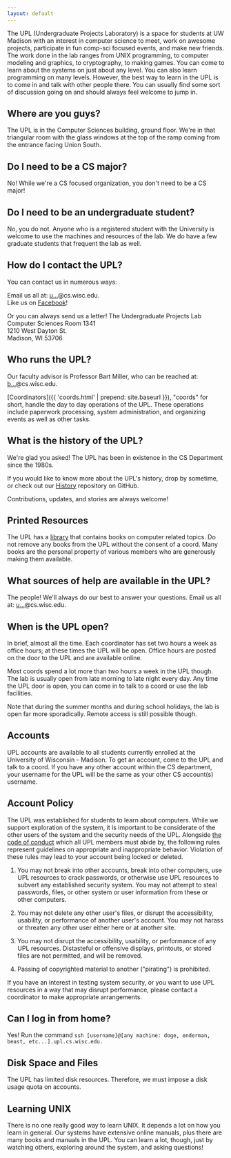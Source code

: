 ```yaml
---
layout: default
---
```


The UPL (Undergraduate Projects Laboratory) is a space for students at UW
Madison with an interest in computer science to meet, work on awesome projects,
participate in fun comp-sci focused events, and make new friends. The work done
in the lab ranges from UNIX programming, to computer modeling and graphics, to
cryptography, to making games. You can come to learn about the systems on just
about any level. You can also learn programming on many levels. However, the
best way to learn in the UPL is to come in and talk with other people there. You
can usually find some sort of discussion going on and should always feel welcome
to jump in.

## Where are you guys?

The UPL is in the Computer Sciences building, ground floor. We're in that
triangular room with the glass windows at the top of the ramp coming from the
entrance facing Union South.

## Do I need to be a CS major?

No! While we're a CS focused organization, you don't need to be a CS major!

## Do I need to be an undergraduate student?

No, you do not. Anyone who is a registered student with the University is
welcome to use the machines and resources of the lab. We do have a few graduate
students that frequent the lab as well.

## How do I contact the UPL?

You can contact us in numerous ways:

Email us all at: <a
    href="http://www.google.com/recaptcha/mailhide/d?k=01enlvO279JKQY5RDqwSAZng==&amp;c=27tAYEUKmtum-50yZuZ4fT4un5toOiloDmEWiGfH0go="
    onclick="window.open('http://www.google.com/recaptcha/mailhide/d?k\07501enlvO279JKQY5RDqwSAZng\75\75\46c\07527tAYEUKmtum-50yZuZ4fT4un5toOiloDmEWiGfH0go\075',
    '',
    'toolbar=0,scrollbars=0,location=0,statusbar=0,menubar=0,resizable=0,width=500,height=300');
    return false;" title="Reveal this e-mail address">u...</a>@cs.wisc.edu. <br>
    Like us on <a href="https://www.facebook.com/groups/UWUPL/" title="UPL
    Facebook page">Facebook</a>!
    
Or you can always send us a letter!
The Undergraduate Projects Lab
<br>
Computer Sciences Room 1341
<br>
1210 West Dayton St.
<br>
Madison, WI 53706

## Who runs the UPL?

Our faculty advisor is Professor Bart Miller, who can be reached at: <a
href="http://www.google.com/recaptcha/mailhide/d?k=01Z1_UkqUnyoKdioWqOFLdUA==&amp;c=F2EDWSQsmN1SRBWVdMSIbR1d1CP1eqTqDRWQzLyEefw="
onclick="window.open('http://www.google.com/recaptcha/mailhide/d?k\07501Z1_UkqUnyoKdioWqOFLdUA\75\75\46c\75F2EDWSQsmN1SRBWVdMSIbR1d1CP1eqTqDRWQzLyEefw\075',
'',
'toolbar=0,scrollbars=0,location=0,statusbar=0,menubar=0,resizable=0,width=500,height=300');
return false;" title="Reveal this e-mail address">b...</a>@cs.wisc.edu.

[Coordinators]({{ 'coords.html' | prepend: site.baseurl }}), "coords" for short,
handle the day to day operations of the UPL. These operations include paperwork
processing, system administration, and organizing events as well as other tasks.

## What is the history of the UPL?

We're glad you asked! The UPL has been in existence in the CS Department since
the 1980s.

If you would like to know more about the UPL's history, drop by sometime, or
check out our [History](https://github.com/UW-UPL/History#readme) repository on
GitHub.

Contributions, updates, and stories are always welcome!

## Printed Resources

The UPL has a
[library](https://docs.google.com/spreadsheets/d/1vvBGUE4_Y-BbBa2enLRiEGEVqUorZEdq1Rb1O8NG4NM/edit#gid=0)
that contains books on computer related topics. Do not remove any books from
the UPL without the consent of a coord. Many books are the personal property of
various members who are generously making them available.

## What sources of help are available in the UPL?

The people! We'll always do our best to answer your questions. Email us all at:
<a
href="http://www.google.com/recaptcha/mailhide/d?k=01enlvO279JKQY5RDqwSAZng==&amp;c=27tAYEUKmtum-50yZuZ4fT4un5toOiloDmEWiGfH0go="
onclick="window.open('http://www.google.com/recaptcha/mailhide/d?k\07501enlvO279JKQY5RDqwSAZng\75\75\46c\07527tAYEUKmtum-50yZuZ4fT4un5toOiloDmEWiGfH0go\075',
'',
'toolbar=0,scrollbars=0,location=0,statusbar=0,menubar=0,resizable=0,width=500,height=300');
return false;" title="Reveal this e-mail address">u...</a>@cs.wisc.edu.

## When is the UPL open?

In brief, almost all the time. Each coordinator has set two hours a week as
office hours; at these times the UPL will be open. Office hours are posted on
the door to the UPL and are available online.

Most coords spend a lot more than two hours a week in the UPL though. The lab is
usually open from late morning to late night every day. Any time the UPL door is
open, you can come in to talk to a coord or use the lab facilities.

Note that during the summer months and during school holidays, the lab is open
far more sporadically. Remote access is still possible though.

## Accounts

UPL accounts are available to all students currently enrolled at the University
of Wisconsin - Madison. To get an account, come to the UPL and talk to a coord.
If you have any other account within the CS department, your username for the
UPL will be the same as your other CS account(s) username.

## Account Policy

The UPL was established for students to learn about computers. While we support
exploration of the system, it is important to be considerate of the other users
of the system and the security needs of the UPL. Alongside
[the code of conduct](https://github.com/UW-UPL/Documentation/blob/master/Code-of-Conduct.markdown)
which all UPL members must abide by, the following rules represent guidelines on
appropriate and inappropriate behavior. Violation of these rules may lead to
your account being locked or deleted.

1. You may not break into other accounts, break into other computers, use UPL
resources to crack passwords, or otherwise use UPL resources to subvert any
established security system. You may not attempt to steal passwords, files, or
other system or user information from these or other computers.

1. You may not delete any other user's files, or disrupt the accessibility,
usability, or performance of another user's account. You may not harass or
threaten any other user either here or at another site.

1. You may not disrupt the accessibility, usability, or performance of any UPL
resources. Distasteful or offensive displays, printouts, or stored files are not
permitted, and will be removed.

1. Passing of copyrighted material to another ("pirating") is prohibited.

If you have an interest in testing system security, or you want to use UPL
resources in a way that may disrupt performance, please contact a coordinator to
make appropriate arrangements.

## Can I log in from home?

Yes! Run the command `ssh [username]@[any machine: doge, enderman, beast, etc...].upl.cs.wisc.edu.`

## Disk Space and Files

The UPL has limited disk resources. Therefore, we must impose a disk usage quota on accounts.

## Learning UNIX

There is no one really good way to learn UNIX. It depends a lot on how you learn
in general. Our systems have extensive online manuals, plus there are many books
and manuals in the UPL. You can learn a lot, though, just by watching others,
exploring around the system, and asking questions!
